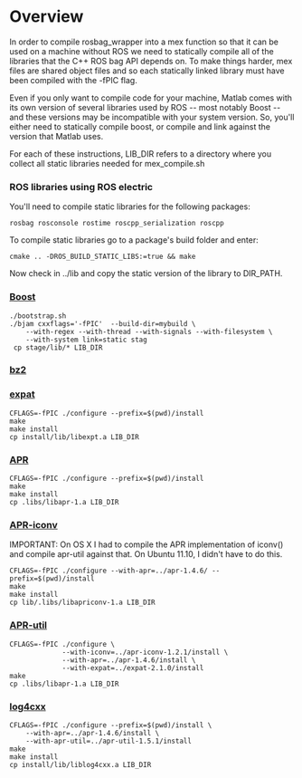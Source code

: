 # Overview

In order to compile rosbag_wrapper into a mex function so that it can be used on a machine without ROS we need to statically compile all of the libraries that the C++ ROS bag API depends on.  To make things harder, mex files are shared object files and so each statically linked library must have been compiled with the -fPIC flag. 

Even if you only want to compile code for your machine, Matlab comes with its own version of several libraries used by ROS -- most notably Boost -- and these versions may be incompatible with your system version.  So, you'll either need to statically compile boost, or compile and link against the version that Matlab uses.

For each of these instructions, LIB_DIR refers to a directory where you collect all static libraries needed for mex_compile.sh

### ROS libraries using ROS electric

You'll need to compile static libraries for the following packages:

    rosbag rosconsole rostime roscpp_serialization roscpp

To compile static libraries go to a package's build folder and enter:

    cmake .. -DROS_BUILD_STATIC_LIBS:=true && make

Now check in ../lib and copy the static version of the library to DIR_PATH.

### [Boost](http://www.boost.org/users/download/)

    ./bootstrap.sh
    ./bjam cxxflags='-fPIC'  --build-dir=mybuild \
        --with-regex --with-thread --with-signals --with-filesystem \  
        --with-system link=static stag
     cp stage/lib/* LIB_DIR

### [bz2](http://www.bzip.org/downloads.html)

### [expat](http://sourceforge.net/projects/expat/)
    CFLAGS=-fPIC ./configure --prefix=$(pwd)/install
    make
    make install
    cp install/lib/libexpt.a LIB_DIR

### [APR](http://apr.apache.org/download.cgi)
    CFLAGS=-fPIC ./configure --prefix=$(pwd)/install
    make
    make install
    cp .libs/libapr-1.a LIB_DIR

### [APR-iconv](http://apr.apache.org/download.cgi)

IMPORTANT: On OS X I had to compile the APR implementation of iconv() and compile apr-util against that.  On Ubuntu 11.10, I didn't have to do this.


    CFLAGS=-fPIC ./configure --with-apr=../apr-1.4.6/ --prefix=$(pwd)/install
    make
    make install
    cp lib/.libs/libapriconv-1.a LIB_DIR

### [APR-util](http://apr.apache.org/download.cgi)

    CFLAGS=-fPIC ./configure \ 
                 --with-iconv=../apr-iconv-1.2.1/install \ 
                 --with-apr=../apr-1.4.6/install \                   
                 --with-expat=../expat-2.1.0/install
    make
    cp .libs/libapr-1.a LIB_DIR

### [log4cxx](http://logging.apache.org/log4cxx/download.html)

    CFLAGS=-fPIC ./configure --prefix=$(pwd)/install \ 
        --with-apr=../apr-1.4.6/install \
        --with-apr-util=../apr-util-1.5.1/install
    make
    make install
    cp install/lib/liblog4cxx.a LIB_DIR

